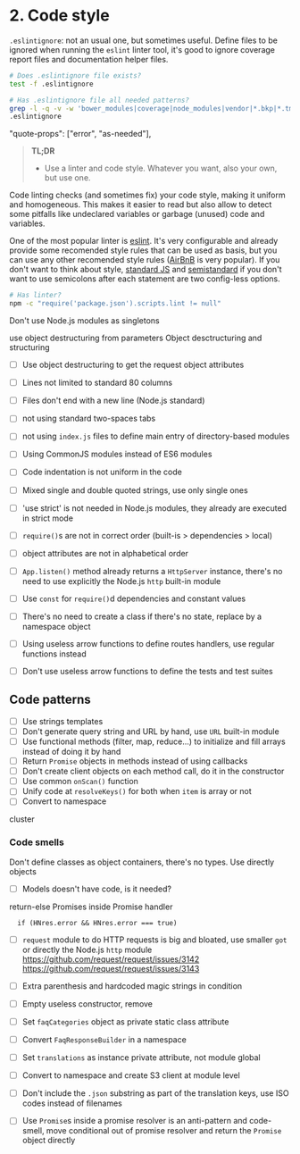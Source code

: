 # 2. Code style

`.eslintignore`: not an usual one, but sometimes useful. Define files to be
ignored when running the `eslint` linter tool, it's good to ignore coverage
report files and documentation helper files.

```sh
# Does .eslintignore file exists?
test -f .eslintignore

# Has .eslintignore file all needed patterns?
grep -l -q -v -w 'bower_modules|coverage|node_modules|vendor|*.bkp|*.tmp' \
.eslintignore
```

"quote-props": ["error", "as-needed"],

> **TL;DR**
>
> - Use a linter and code style. Whatever you want, also your own, but use one.

Code linting checks (and sometimes fix) your code style, making it uniform and
homogeneous. This makes it easier to read but also allow to detect some pitfalls
like undeclared variables or garbage (unused) code and variables.

One of the most popular linter is [eslint](https://eslint.org/). It's very
configurable and already provide some recomended style rules that can be used as
basis, but you can use any other recomended style rules
([AirBnB](https://www.npmjs.com/package/eslint-config-airbnb) is very popular).
If you don't want to think about style, [standard JS](https://standardjs.com/)
and [semistandard](https://github.com/standard/semistandard) if you don't want
to use semicolons after each statement are two config-less options.

```sh
# Has linter?
npm -c "require('package.json').scripts.lint != null"
```

Don't use Node.js modules as singletons

use object destructuring from parameters
Object desctructuring and structuring
- [ ] Use object destructuring to get the request object attributes

- [ ] Lines not limited to standard 80 columns
- [ ] Files don't end with a new line (Node.js standard)
- [ ] not using standard two-spaces tabs
- [ ] not using `index.js` files to define main entry of directory-based modules
- [ ] Using CommonJS modules instead of ES6 modules
- [ ] Code indentation is not uniform in the code
- [ ] Mixed single and double quoted strings, use only single ones
- [ ] 'use strict' is not needed in Node.js modules, they already are executed
      in strict mode
- [ ] `require()`s are not in correct order (built-is > dependencies > local)
- [ ] object attributes are not in alphabetical order
- [ ] `App.listen()` method already returns a `HttpServer` instance, there's no
      need to use explicitly the Node.js `http` built-in module
- [ ] Use `const` for `require()`d dependencies and constant values
- [ ] There's no need to create a class if there's no state, replace by a
      namespace object
- [ ] Using useless arrow functions to define routes handlers, use regular
      functions instead
- [ ] Don't use useless arrow functions to define the tests and test suites

## Code patterns

- [ ] Use strings templates
- [ ] Don't generate query string and URL by hand, use `URL` built-in module
- [ ] Use functional methods (filter, map, reduce...) to initialize and fill
      arrays instead of doing it by hand
- [ ] Return `Promise` objects in methods instead of using callbacks
- [ ] Don't create client objects on each method call, do it in the constructor
- [ ] Use common `onScan()` function
- [ ] Unify code at `resolveKeys()` for both when `item` is array or not
- [ ] Convert to namespace

cluster

### Code smells

Don't define classes as object containers, there's no types. Use directly objects
- [ ] Models doesn't have code, is it needed?

return-else
Promises inside Promise handler

      if (HNres.error && HNres.error === true)

- [ ] `request` module to do HTTP requests is big and bloated, use smaller `got`
      or directly the Node.js `http` module
https://github.com/request/request/issues/3142
https://github.com/request/request/issues/3143

- [ ] Extra parenthesis and hardcoded magic strings in condition
- [ ] Empty useless constructor, remove
- [ ] Set `faqCategories` object as private static class attribute
- [ ] Convert `FaqResponseBuilder` in a namespace
- [ ] Set `translations` as instance private attribute, not module global
- [ ] Convert to namespace and create S3 client at module level
- [ ] Don't include the `.json` substring as part of the translation keys, use
      ISO codes instead of filenames
- [ ] Use `Promise`s inside a promise resolver is an anti-pattern and
      code-smell, move conditional out of promise resolver and return the
      `Promise` object directly
